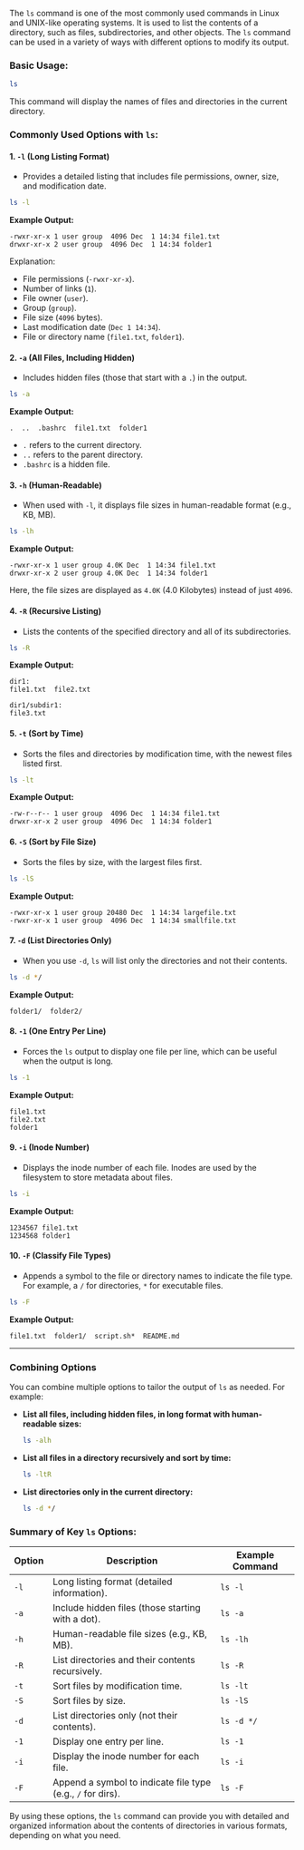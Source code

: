 The `ls` command is one of the most commonly used commands in Linux and UNIX-like operating systems. It is used to list the contents of a directory, such as files, subdirectories, and other objects. The `ls` command can be used in a variety of ways with different options to modify its output.

### **Basic Usage:**

```bash
ls
```

This command will display the names of files and directories in the current directory.

### **Commonly Used Options with `ls`:**

#### **1. `-l` (Long Listing Format)**
   - Provides a detailed listing that includes file permissions, owner, size, and modification date.

   ```bash
   ls -l
   ```

   **Example Output:**
   ```
   -rwxr-xr-x 1 user group  4096 Dec  1 14:34 file1.txt
   drwxr-xr-x 2 user group  4096 Dec  1 14:34 folder1
   ```

   Explanation:
   - File permissions (`-rwxr-xr-x`).
   - Number of links (`1`).
   - File owner (`user`).
   - Group (`group`).
   - File size (`4096` bytes).
   - Last modification date (`Dec 1 14:34`).
   - File or directory name (`file1.txt`, `folder1`).

#### **2. `-a` (All Files, Including Hidden)**
   - Includes hidden files (those that start with a `.`) in the output.

   ```bash
   ls -a
   ```

   **Example Output:**
   ```
   .  ..  .bashrc  file1.txt  folder1
   ```

   - `.` refers to the current directory.
   - `..` refers to the parent directory.
   - `.bashrc` is a hidden file.

#### **3. `-h` (Human-Readable)**
   - When used with `-l`, it displays file sizes in human-readable format (e.g., KB, MB).

   ```bash
   ls -lh
   ```

   **Example Output:**
   ```
   -rwxr-xr-x 1 user group 4.0K Dec  1 14:34 file1.txt
   drwxr-xr-x 2 user group 4.0K Dec  1 14:34 folder1
   ```

   Here, the file sizes are displayed as `4.0K` (4.0 Kilobytes) instead of just `4096`.

#### **4. `-R` (Recursive Listing)**
   - Lists the contents of the specified directory and all of its subdirectories.

   ```bash
   ls -R
   ```

   **Example Output:**
   ```
   dir1:
   file1.txt  file2.txt

   dir1/subdir1:
   file3.txt
   ```

#### **5. `-t` (Sort by Time)**
   - Sorts the files and directories by modification time, with the newest files listed first.

   ```bash
   ls -lt
   ```

   **Example Output:**
   ```
   -rw-r--r-- 1 user group  4096 Dec  1 14:34 file1.txt
   drwxr-xr-x 2 user group  4096 Dec  1 14:34 folder1
   ```

#### **6. `-S` (Sort by File Size)**
   - Sorts the files by size, with the largest files first.

   ```bash
   ls -lS
   ```

   **Example Output:**
   ```
   -rwxr-xr-x 1 user group 20480 Dec  1 14:34 largefile.txt
   -rwxr-xr-x 1 user group  4096 Dec  1 14:34 smallfile.txt
   ```

#### **7. `-d` (List Directories Only)**
   - When you use `-d`, `ls` will list only the directories and not their contents.

   ```bash
   ls -d */
   ```

   **Example Output:**
   ```
   folder1/  folder2/
   ```

#### **8. `-1` (One Entry Per Line)**
   - Forces the `ls` output to display one file per line, which can be useful when the output is long.

   ```bash
   ls -1
   ```

   **Example Output:**
   ```
   file1.txt
   file2.txt
   folder1
   ```

#### **9. `-i` (Inode Number)**
   - Displays the inode number of each file. Inodes are used by the filesystem to store metadata about files.

   ```bash
   ls -i
   ```

   **Example Output:**
   ```
   1234567 file1.txt
   1234568 folder1
   ```

#### **10. `-F` (Classify File Types)**
   - Appends a symbol to the file or directory names to indicate the file type. For example, a `/` for directories, `*` for executable files.

   ```bash
   ls -F
   ```

   **Example Output:**
   ```
   file1.txt  folder1/  script.sh*  README.md
   ```

---

### **Combining Options**

You can combine multiple options to tailor the output of `ls` as needed. For example:

- **List all files, including hidden files, in long format with human-readable sizes:**
   ```bash
   ls -alh
   ```

- **List all files in a directory recursively and sort by time:**
   ```bash
   ls -ltR
   ```

- **List directories only in the current directory:**
   ```bash
   ls -d */
   ```

### **Summary of Key `ls` Options:**

| Option   | Description                                               | Example Command             |
|----------|-----------------------------------------------------------|-----------------------------|
| `-l`     | Long listing format (detailed information).               | `ls -l`                      |
| `-a`     | Include hidden files (those starting with a dot).         | `ls -a`                      |
| `-h`     | Human-readable file sizes (e.g., KB, MB).                 | `ls -lh`                     |
| `-R`     | List directories and their contents recursively.          | `ls -R`                      |
| `-t`     | Sort files by modification time.                          | `ls -lt`                     |
| `-S`     | Sort files by size.                                       | `ls -lS`                     |
| `-d`     | List directories only (not their contents).               | `ls -d */`                   |
| `-1`     | Display one entry per line.                               | `ls -1`                      |
| `-i`     | Display the inode number for each file.                   | `ls -i`                      |
| `-F`     | Append a symbol to indicate file type (e.g., `/` for dirs). | `ls -F`                      |

By using these options, the `ls` command can provide you with detailed and organized information about the contents of directories in various formats, depending on what you need.

